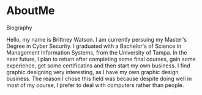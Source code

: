 # AboutMe
Biography


Hello, my name is Brittney Watson. I am currently persuing my Master's Degree in Cyber Security. I graduated with a Bachelor's of Science in Management Information Systems, from the University of Tampa. In the near future, I plan to return after completing some final courses, gain some experience, get some certificatins and then start my own business. I find graphic designing very interesting, as I have my own graphic design business. The reason I chose this field was because  despite doing well in most of my course, I prefer to deal with computers rather than people.